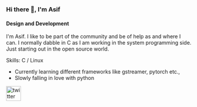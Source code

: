 ### Hi there 👋, I'm Asif
#### Design and Development
I'm Asif. I like to be part of the community and be of help as and where I can. I normally dabble in C as I am working in the system programming side. Just starting out in the open source world.

Skills: C / Linux

- Currently learning different frameworks like gstreamer, pytorch etc.,
- Slowly falling in love with python


[<img src='https://cdn.jsdelivr.net/npm/simple-icons@3.0.1/icons/twitter.svg' alt='twitter' height='40'>](https://twitter.com/just_asif_p)  


